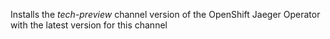 Installs the *tech-preview* channel version of the OpenShift Jaeger Operator with the latest version for this channel